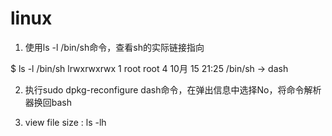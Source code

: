 # linux

1. 使用ls -l /bin/sh命令，查看sh的实际链接指向

$ ls -l /bin/sh
lrwxrwxrwx 1 root root 4 10月 15 21:25 /bin/sh -> dash

2. 执行sudo dpkg-reconfigure dash命令，在弹出信息中选择No，将命令解析器换回bash

3. view file size : ls -lh
